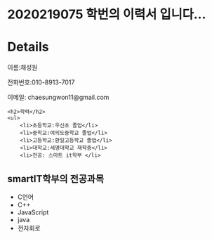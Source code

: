 
# 2020219075 학번의 이력서 입니다...

<body>
    <h1>Details</h1>
    <p>이름:채성원</p>
    <p>전화번호:010-8913-7017</p>
    <p>이메일: chaesungwon11@gmail.com</p>
    
    <h2>학력</h2>
    <ul>
        <li>초등학교:우신초 졸업</li>
        <li>중학교:여의도중학교 졸업</li>
        <li>고등학교:환일고등학교 졸업</li>
        <li>대학교:세명대학교 재학중</li>
        <li>전공: 스마트 it학부 </li>    
</body>

    
## smartIT학부의 전공과목
- C언어
- C++
- JavaScript
- java
- 전자회로





